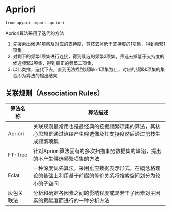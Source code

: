 # Apriori

```
from apyori import apriori
```

Apriori算法采用了迭代的方法

1. 先搜索出候选1项集及对应的支持度，剪枝去掉低于支持度的1项集，得到频繁1项集。
2. 对剩下的频繁1项集进行连接，得到候选的频繁2项集，筛选去掉低于支持度的候选频繁2项集，得到真正的频繁二项集，
3. 以此类推，迭代下去，直到无法找到频繁k+1项集为止，对应的频繁k项集的集合即为算法的输出结果


## 关联规则（Association Rules）

算法名称	| 算法描述
--- | ---
Apriori	| 关联规则最常用也是最经典的挖掘频繁项集的算法，其核心思想是通过连续产生候选像及其支持度然后通过剪枝生成频繁项集
FT-Tree	| 针对Apriori算法固有的多次扫描事务数据集的缺陷，提出的不产生候选频繁项集的方法
Eclat | 一种深度优先算法，采用垂直数据表示形式，在概念格理论的基础上利用基于前缀的等价关系将搜索空间划分为较小的子空间
灰色关联法 | 分析和确定各因素之间的影响程度或是若干子因素对主因素的贡献度而进行的一种分析方法
